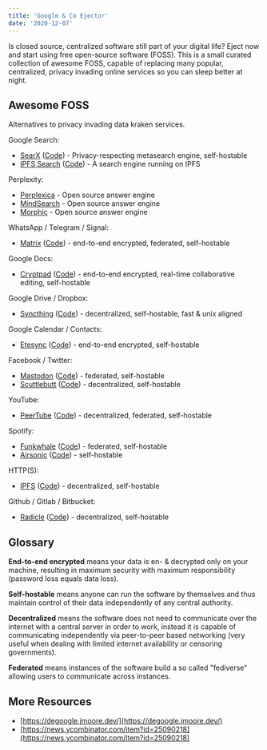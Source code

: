 ```yaml
---
title: 'Google & Co Ejector'
date: '2020-12-07'
---
```

Is closed source, centralized software still part of your digital life? Eject now and start using free open-source software (FOSS). This is a small curated collection of awesome FOSS, capable of replacing many popular, centralized, privacy invading online services so you can sleep better at night.

## Awesome FOSS

Alternatives to privacy invading data kraken services.

Google Search:

- [SearX](https://searx.me/) ([Code](https://github.com/searx/searx)) - Privacy-respecting metasearch engine, self-hostable
- [IPFS Search](https://ipfs-search.com/) ([Code](https://github.com/ipfs-search/ipfs-search)) - A search engine running on IPFS

Perplexity:

- [Perplexica](https://github.com/ItzCrazyKns/Perplexica) - Open source answer engine
- [MindSearch](https://github.com/InternLM/MindSearch) - Open source answer engine
- [Morphic](https://github.com/miurla/morphic) - Open source answer engine

WhatsApp / Telegram / Signal:

- [Matrix](https://matrix.org/) ([Code](https://github.com/matrix-org/synapse)) - end-to-end encrypted, federated, self-hostable

Google Docs:

- [Cryptpad](https://cryptpad.fr/) ([Code](https://github.com/xwiki-labs/cryptpad)) - end-to-end encrypted, real-time collaborative editing, self-hostable

Google Drive / Dropbox:

- [Syncthing](https://syncthing.net/) ([Code](https://github.com/syncthing/syncthing)) - decentralized, self-hostable, fast & unix aligned

Google Calendar / Contacts:

- [Etesync](https://www.etesync.com/) ([Code](https://github.com/etesync/server)) - end-to-end encrypted, self-hostable

Facebook / Twitter:

- [Mastodon](https://joinmastodon.org/) ([Code](https://github.com/tootsuite/mastodon)) - federated, self-hostable
- [Scuttlebutt](https://scuttlebutt.nz/) ([Code](https://github.com/ssbc/ssb-server)) - decentralized, self-hostable

YouTube:

- [PeerTube](https://joinpeertube.org/) ([Code](https://github.com/Chocobozzz/PeerTube)) - decentralized, federated, self-hostable

Spotify:

- [Funkwhale](https://funkwhale.audio/) ([Code](https://dev.funkwhale.audio/funkwhale/funkwhale)) - federated, self-hostable
- [Airsonic](https://airsonic.github.io/) ([Code](https://github.com/airsonic/airsonic)) - self-hostable

HTTP(S):

- [IPFS](https://ipfs.io/) ([Code](https://github.com/ipfs/go-ipfs)) - decentralized, self-hostable

Github / Gitlab / Bitbucket:

- [Radicle](https://radicle.xyz/) ([Code](https://github.com/radicle-dev/radicle-upstream)) - decentralized, self-hostable

## Glossary

**End-to-end encrypted** means your data is en- & decrypted only on your machine, resulting in maximum security with maximum responsibility (password loss equals data loss).

**Self-hostable** means anyone can run the software by themselves and thus maintain control of their data independently of any central authority.

**Decentralized** means the software does not need to communicate over the internet with a central server in order to work, instead it is capable of communicating independently via peer-to-peer based networking (very useful when dealing with limited internet availability or censoring governments).

**Federated** means instances of the software build a so called "fediverse" allowing users to communicate across instances.

## More Resources

- [https://degoogle.jmoore.dev/](https://degoogle.jmoore.dev/)
- [https://news.ycombinator.com/item?id=25090218](https://news.ycombinator.com/item?id=25090218)
